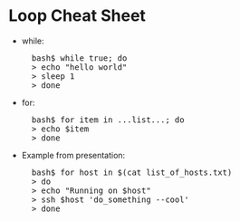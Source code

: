 # Loop Cheat Sheet #

* while:
  <pre>
    bash$ while true; do
    > echo "hello world"
    > sleep 1
    > done
  </pre>
* for:
  <pre>
    bash$ for item in ...list...; do
    > echo $item
    > done
  </pre>

* Example from presentation:
  <pre>
    bash$ for host in $(cat list_of_hosts.txt)
    > do
    > echo "Running on $host"
    > ssh $host 'do_something --cool'
    > done
  </pre>

